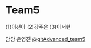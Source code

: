 # Team5
(1)이선아 (2)강주은 (3)이서현

담당 운영진 [@gitAdvanced_team5](https://github.com/orgs/Likelion-at-SMWU-11th/teams/gitadvanced_team5/members)

